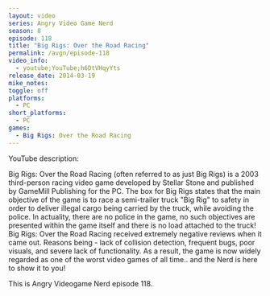 ```yaml
---
layout: video
series: Angry Video Game Nerd
season: 8
episode: 118
title: "Big Rigs: Over the Road Racing"
permalink: /avgn/episode-118
video_info:
  - youtube;YouTube;h6DtVHqyYts
release_date: 2014-03-19
mike_notes:
toggle: off
platforms:
  - PC
short_platforms:
  - PC
games:
  - Big Rigs: Over the Road Racing
---
```


<p class="yt-description">YouTube description:</p>

Big Rigs: Over the Road Racing (often referred to as just Big Rigs) is a 2003 third-person racing video game developed by Stellar Stone and published by GameMill Publishing for the PC. The box for Big Rigs states that the main objective of the game is to race a semi-trailer truck "Big Rig" to safety in order to deliver illegal cargo being carried by the truck, while avoiding the police. In actuality, there are no police in the game, no such objectives are presented within the game itself and there is no load attached to the truck! Big Rigs: Over the Road Racing received extremely negative reviews when it came out. Reasons being - lack of collision detection, frequent bugs, poor visuals, and severe lack of functionality. As a result, the game is now widely regarded as one of the worst video games of all time.. and the Nerd is here to show it to you! 

This is Angry Videogame Nerd episode 118.